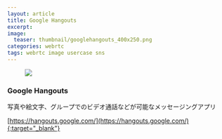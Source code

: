 ```yaml
---
layout: article
title: Google Hangouts
excerpt: 
image:
  teaser: thumbnail/googlehangouts_400x250.png
categories: webrtc
tags: webrtc image usercase sns
---
```


<figure>
	<a href="" target="_blank"><img src="{{ site.url }}{{ site.baseurl }}/images/pages/googlehangouts.png"></a>
</figure>

### Google Hangouts

写真や絵文字、グループでのビデオ通話などが可能なメッセージングアプリ


[https://hangouts.google.com/](https://hangouts.google.com/){:target="_blank"}


